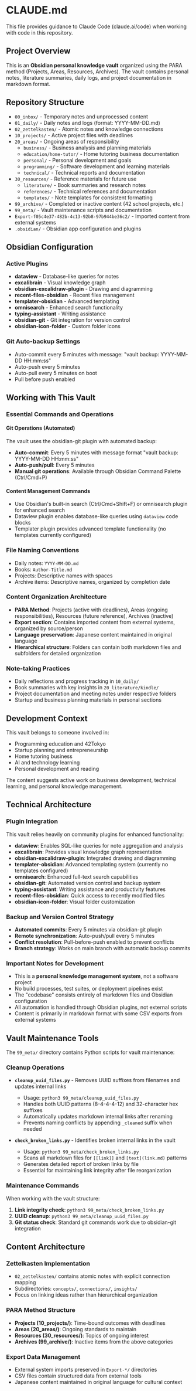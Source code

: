 # CLAUDE.md

This file provides guidance to Claude Code (claude.ai/code) when working with code in this repository.

## Project Overview

This is an **Obsidian personal knowledge vault** organized using the PARA method (Projects, Areas, Resources, Archives). The vault contains personal notes, literature summaries, daily logs, and project documentation in markdown format.

## Repository Structure

- `00_inbox/` - Temporary notes and unprocessed content
- `01_daily/` - Daily notes and logs (format: YYYY-MM-DD.md)
- `02_zettelkasten/` - Atomic notes and knowledge connections
- `10_projects/` - Active project files with deadlines
- `20_areas/` - Ongoing areas of responsibility
  - `business/` - Business analysis and planning materials
  - `education/home-tutor/` - Home tutoring business documentation
  - `personal/` - Personal development and goals
  - `programming/` - Software development and learning materials
  - `technical/` - Technical reports and documentation
- `30_resources/` - Reference materials for future use
  - `literature/` - Book summaries and research notes
  - `references/` - Technical references and documentation
  - `templates/` - Note templates for consistent formatting
- `99_archive/` - Completed or inactive content (42 school projects, etc.)
- `99_meta/` - Vault maintenance scripts and documentation
- `Export-f05c4e37-482b-4c13-92b8-97b944be36c2/` - Imported content from external systems
- `.obsidian/` - Obsidian app configuration and plugins

## Obsidian Configuration

### Active Plugins
- **dataview** - Database-like queries for notes
- **excalibrain** - Visual knowledge graph
- **obsidian-excalidraw-plugin** - Drawing and diagramming
- **recent-files-obsidian** - Recent files management
- **templater-obsidian** - Advanced templating
- **omnisearch** - Enhanced search functionality
- **typing-assistant** - Writing assistance
- **obsidian-git** - Git integration for version control
- **obsidian-icon-folder** - Custom folder icons

### Git Auto-backup Settings
- Auto-commit every 5 minutes with message: "vault backup: YYYY-MM-DD HH:mm:ss"
- Auto-push every 5 minutes
- Auto-pull every 5 minutes on boot
- Pull before push enabled

## Working with This Vault

### Essential Commands and Operations

#### Git Operations (Automated)
The vault uses the obsidian-git plugin with automated backup:
- **Auto-commit**: Every 5 minutes with message format "vault backup: YYYY-MM-DD HH:mm:ss"  
- **Auto-push/pull**: Every 5 minutes
- **Manual git operations**: Available through Obsidian Command Palette (Ctrl/Cmd+P)

#### Content Management Commands
- Use Obsidian's built-in search (Ctrl/Cmd+Shift+F) or omnisearch plugin for enhanced search
- Dataview plugin enables database-like queries using `dataview` code blocks
- Templater plugin provides advanced template functionality (no templates currently configured)

### File Naming Conventions
- Daily notes: `YYYY-MM-DD.md`
- Books: `Author-Title.md` 
- Projects: Descriptive names with spaces
- Archive items: Descriptive names, organized by completion date

### Content Organization Architecture
- **PARA Method**: Projects (active with deadlines), Areas (ongoing responsibilities), Resources (future reference), Archives (inactive)
- **Export section**: Contains imported content from external systems, organized by source/person
- **Language preservation**: Japanese content maintained in original language
- **Hierarchical structure**: Folders can contain both markdown files and subfolders for detailed organization

### Note-taking Practices
- Daily reflections and progress tracking in `10_daily/`
- Book summaries with key insights in `20_literature/kindle/`
- Project documentation and meeting notes under respective folders
- Startup and business planning materials in personal sections

## Development Context

This vault belongs to someone involved in:
- Programming education and 42Tokyo
- Startup planning and entrepreneurship
- Home tutoring business
- AI and technology learning
- Personal development and reading

The content suggests active work on business development, technical learning, and personal knowledge management.

## Technical Architecture

### Plugin Integration
This vault relies heavily on community plugins for enhanced functionality:

- **dataview**: Enables SQL-like queries for note aggregation and analysis
- **excalibrain**: Provides visual knowledge graph representation  
- **obsidian-excalidraw-plugin**: Integrated drawing and diagramming
- **templater-obsidian**: Advanced templating system (currently no templates configured)
- **omnisearch**: Enhanced full-text search capabilities
- **obsidian-git**: Automated version control and backup system
- **typing-assistant**: Writing assistance and productivity features
- **recent-files-obsidian**: Quick access to recently modified files
- **obsidian-icon-folder**: Visual folder customization

### Backup and Version Control Strategy
- **Automated commits**: Every 5 minutes via obsidian-git plugin
- **Remote synchronization**: Auto-push/pull every 5 minutes  
- **Conflict resolution**: Pull-before-push enabled to prevent conflicts
- **Branch strategy**: Works on main branch with automatic backup commits

### Important Notes for Development
- This is a **personal knowledge management system**, not a software project
- No build processes, test suites, or deployment pipelines exist
- The "codebase" consists entirely of markdown files and Obsidian configuration
- All automation is handled through Obsidian plugins, not external scripts
- Content is primarily in markdown format with some CSV exports from external systems

## Vault Maintenance Tools

The `99_meta/` directory contains Python scripts for vault maintenance:

### Cleanup Operations
- **`cleanup_uuid_files.py`** - Removes UUID suffixes from filenames and updates internal links
  - Usage: `python3 99_meta/cleanup_uuid_files.py`
  - Handles both UUID patterns (8-4-4-4-12) and 32-character hex suffixes
  - Automatically updates markdown internal links after renaming
  - Prevents naming conflicts by appending `_cleaned` suffix when needed

- **`check_broken_links.py`** - Identifies broken internal links in the vault
  - Usage: `python3 99_meta/check_broken_links.py`
  - Scans all markdown files for `[[link]]` and `[text](link.md)` patterns
  - Generates detailed report of broken links by file
  - Essential for maintaining link integrity after file reorganization

### Maintenance Commands
When working with the vault structure:
1. **Link integrity check**: `python3 99_meta/check_broken_links.py`
2. **UUID cleanup**: `python3 99_meta/cleanup_uuid_files.py`
3. **Git status check**: Standard git commands work due to obsidian-git integration

## Content Architecture

### Zettelkasten Implementation
- `02_zettelkasten/` contains atomic notes with explicit connection mapping
- Subdirectories: `concepts/`, `connections/`, `insights/`
- Focus on linking ideas rather than hierarchical organization

### PARA Method Structure
- **Projects (10_projects/)**: Time-bound outcomes with deadlines
- **Areas (20_areas/)**: Ongoing standards to maintain
- **Resources (30_resources/)**: Topics of ongoing interest
- **Archives (99_archive/)**: Inactive items from the above categories

### Export Data Management
- External system imports preserved in `Export-*/` directories
- CSV files contain structured data from external tools
- Japanese content maintained in original language for cultural context